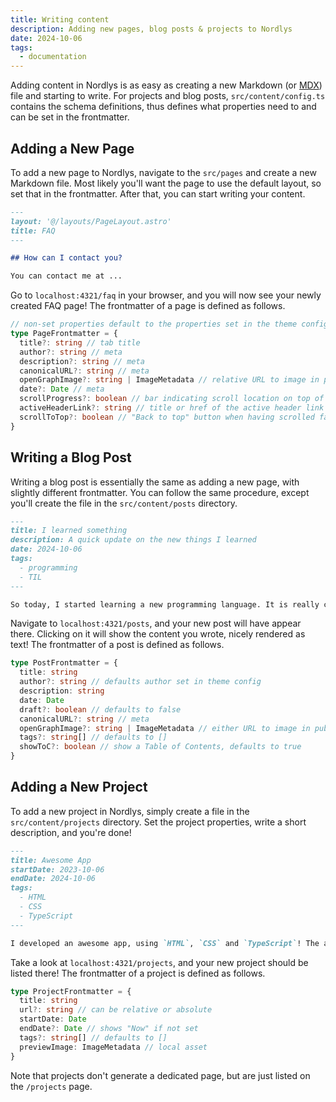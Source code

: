 ```yaml
---
title: Writing content
description: Adding new pages, blog posts & projects to Nordlys
date: 2024-10-06
tags:
  - documentation
---
```


Adding content in Nordlys is as easy as creating a new Markdown (or [MDX](https://docs.astro.build/en/guides/integrations-guide/mdx/)) file and starting to write. For projects and blog posts, `src/content/config.ts` contains the schema definitions, thus defines what properties need to and can be set in the frontmatter.

## Adding a New Page

To add a new page to Nordlys, navigate to the `src/pages` and create a new Markdown file. Most likely you'll want the page to use the default layout, so set that in the frontmatter. After that, you can start writing your content.

```markdown src/pages/faq.md
---
layout: '@/layouts/PageLayout.astro'
title: FAQ
---

## How can I contact you?

You can contact me at ...
```

Go to `localhost:4321/faq` in your browser, and you will now see your newly created FAQ page! The frontmatter of a page is defined as follows.

```ts
// non-set properties default to the properties set in the theme config
type PageFrontmatter = {
  title?: string // tab title
  author?: string // meta
  description?: string // meta
  canonicalURL?: string // meta
  openGraphImage?: string | ImageMetadata // relative URL to image in public folder or local asset
  date?: Date // meta
  scrollProgress?: boolean // bar indicating scroll location on top of page
  activeHeaderLink?: string // title or href of the active header link
  scrollToTop?: boolean // "Back to top" button when having scrolled far down
}
```

## Writing a Blog Post

Writing a blog post is essentially the same as adding a new page, with slightly different frontmatter. You can follow the same procedure, except you'll create the file in the `src/content/posts` directory.

```markdown src/content/posts/i-learned-today.md
---
title: I learned something
description: A quick update on the new things I learned
date: 2024-10-06
tags:
  - programming
  - TIL
---

So today, I started learning a new programming language. It is really cool because ...
```

Navigate to `localhost:4321/posts`, and your new post will have appear there. Clicking on it will show the content you wrote, nicely rendered as text! The frontmatter of a post is defined as follows.

```ts
type PostFrontmatter = {
  title: string
  author?: string // defaults author set in theme config
  description: string
  date: Date
  draft?: boolean // defaults to false
  canonicalURL?: string // meta
  openGraphImage?: string | ImageMetadata // either URL to image in public folder or local asset
  tags?: string[] // defaults to []
  showToC?: boolean // show a Table of Contents, defaults to true
}
```

## Adding a New Project

To add a new project in Nordlys, simply create a file in the `src/content/projects` directory. Set the project properties, write a short description, and you're done!

```markdown src/content/projects/awesome-app.md
---
title: Awesome App
startDate: 2023-10-06
endDate: 2024-10-06
tags:
  - HTML
  - CSS
  - TypeScript
---

I developed an awesome app, using `HTML`, `CSS` and `TypeScript`! The app can ...
```

Take a look at `localhost:4321/projects`, and your new project should be listed there! The frontmatter of a project is defined as follows.

```ts
type ProjectFrontmatter = {
  title: string
  url?: string // can be relative or absolute
  startDate: Date
  endDate?: Date // shows "Now" if not set
  tags?: string[] // defaults to []
  previewImage: ImageMetadata // local asset
}
```

Note that projects don't generate a dedicated page, but are just listed on the `/projects` page.
